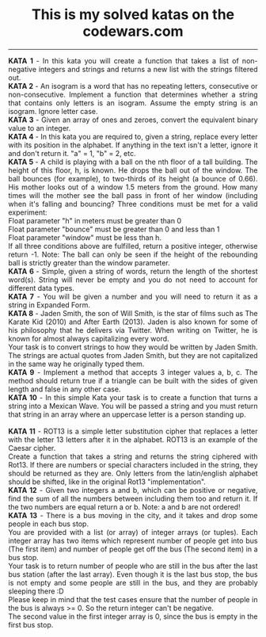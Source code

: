 <h1 align = "center"><b>This is my solved katas on the codewars.com</b></h1>
<hr>
<p align="justify">
<b>KATA 1 </b> - In this kata you will create a function that takes a list of non-negative integers and strings and returns a new list with the strings filtered out.<br>  
<b>KATA 2 </b> - An isogram is a word that has no repeating letters, consecutive or non-consecutive. Implement a function that determines whether a string that contains only letters is an isogram. Assume the empty string is an isogram. Ignore letter case.<br> 
<b>KATA 3 </b> - Given an array of ones and zeroes, convert the equivalent binary value to an integer.<br>
<b>KATA 4 </b> - In this kata you are required to, given a string, replace every letter with its position in the alphabet. If anything in the text isn't a letter, ignore it and don't return it. "a" = 1, "b" = 2, etc.<br>
<b>KATA 5 </b> - A child is playing with a ball on the nth floor of a tall building. The height of this floor, h, is known.
He drops the ball out of the window. The ball bounces (for example), to two-thirds of its height (a bounce of 0.66).
His mother looks out of a window 1.5 meters from the ground.
How many times will the mother see the ball pass in front of her window (including when it's falling and bouncing?
Three conditions must be met for a valid experiment:<br>
Float parameter "h" in meters must be greater than 0<br>
Float parameter "bounce" must be greater than 0 and less than 1<br>
Float parameter "window" must be less than h.<br>
If all three conditions above are fulfilled, return a positive integer, otherwise return -1.
Note:
The ball can only be seen if the height of the rebounding ball is strictly greater than the window parameter.<br>
<b>KATA 6 </b> - Simple, given a string of words, return the length of the shortest word(s).
String will never be empty and you do not need to account for different data types.<br>
  <b>KATA 7</b> - You will be given a number and you will need to return it as a string in Expanded Form.<br>
  <b>KATA 8</b> - Jaden Smith, the son of Will Smith, is the star of films such as The Karate Kid (2010) and After Earth (2013). Jaden is also known for some of his philosophy that he delivers via Twitter. When writing on Twitter, he is known for almost always capitalizing every word.<br>
Your task is to convert strings to how they would be written by Jaden Smith. The strings are actual quotes from Jaden Smith, but they are not capitalized in the same way he originally typed them.<br>
  <b>KATA 9</b> - Implement a method that accepts 3 integer values a, b, c. The method should return true if a triangle can be built with the sides of given length and false in any other case.<br>
  <b>KATA 10</b> - In this simple Kata your task is to create a function that turns a string into a Mexican Wave. You will be passed a string and you must return that string in an array where an uppercase letter is a person standing up.<br><br>
  <b>KATA 11</b> - ROT13 is a simple letter substitution cipher that replaces a letter with the letter 13 letters after it in the alphabet. ROT13 is an example of the Caesar cipher.<br>
Create a function that takes a string and returns the string ciphered with Rot13. If there are numbers or special characters included in the string, they should be returned as they are. Only letters from the latin/english alphabet should be shifted, like in the original Rot13 "implementation".<br>
  <b>KATA 12</b> - Given two integers a and b, which can be positive or negative, find the sum of all the numbers between including them too and return it. If the two numbers are equal return a or b.
Note: a and b are not ordered!<br>
  <b>KATA 13</b> - There is a bus moving in the city, and it takes and drop some people in each bus stop.<br>
You are provided with a list (or array) of integer arrays (or tuples). Each integer array has two items which represent number of people get into bus (The first item) and number of people get off the bus (The second item) in a bus stop.<br>
Your task is to return number of people who are still in the bus after the last bus station (after the last array). Even though it is the last bus stop, the bus is not empty and some people are still in the bus, and they are probably sleeping there :D<br>
Please keep in mind that the test cases ensure that the number of people in the bus is always >= 0. So the return integer can't be negative.<br>
The second value in the first integer array is 0, since the bus is empty in the first bus stop.<br>
</p>

